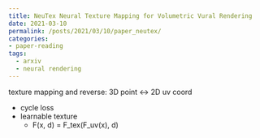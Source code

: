 ```yaml
---
title: NeuTex Neural Texture Mapping for Volumetric Vural Rendering
date: 2021-03-10
permalink: /posts/2021/03/10/paper_neutex/
categories:
- paper-reading
tags:
  - arxiv
  - neural rendering
---
```


texture mapping and reverse: 3D point <-> 2D uv coord
- cycle loss
- learnable texture
  - F(x, d) = F_tex(F_uv(x), d)